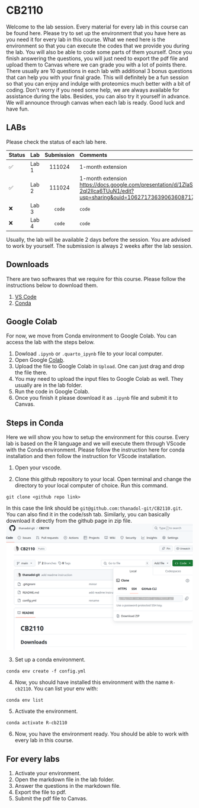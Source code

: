 # CB2110

Welcome to the lab session. Every material for every lab in this  course can be found here. Please try to set up the environment that you have here as you need it for every lab in this course. What we need here is the environment so that you can execute the codes that we provide you during the lab. You will also be able to code some parts of them yourself. Once you finish answering the questions, you will just need to export the pdf file and upload them to Canvas where we can grade you with a lot of points there. There usually are 10 questions in each lab with additional 3 bonus questions that can help you with your final grade. This will definitely be a fun session so that you can enjoy and indulge with proteomics much better with a bit of coding. Don't worry if you need some help, we are always available for assistance during the labs. Besides, you can also try it yourself in advance. We will announce through canvas when each lab is ready. Good luck and have fun.  

## LABs
Please check the status of each lab here. 

|  Status | Lab | Submission | Comments |
|:-----|:-----| :--------:| :--------|
|:white_check_mark:| Lab 1   | 111024 | 1-month extension|
|:white_check_mark:| Lab 2   | 111024|1-month extension https://docs.google.com/presentation/d/1ZlaSHMj1pBQrKqhL3-2ql2Ilca6TUuN1/edit?usp=sharing&ouid=106271736390636087175&rtpof=true&sd=true|
|:x:| Lab 3   | `code`  | `code`  |  
|:x:| Lab 4   | `code`  | `code`  |  

Usually, the lab will be available 2 days before the session. You are advised to work by yourself. The submission is always 2 weeks after the lab session. 
## Downloads
There are two softwares that we require for this course. Please follow the instructions below to download them.

1. [VS Code](https://code.visualstudio.com/download) 
2. [Conda](https://conda.io/projects/conda/en/latest/user-guide/install/index.html) 

## Google Colab
For now, we move from Conda environment to Google Colab. You can access the lab with the steps below.
1. Dowload `.ipynb` or `.quarto_ipynb` file to your local computer.
2. Open Google [Colab](https://colab.research.google.com/).
3. Upload the file to Google Colab in `Upload`. One can just drag and drop the file there. 
4. You may need to upload the input files to Google Colab as well. They usually are in the lab folder. 
5. Run the code in Google Colab.
6. Once you finish it please download it as `.ipynb` file and submit it to Canvas.


## Steps in Conda 
Here we will show you how to setup the environment for this course. Every lab is based on the R language and we will execute them through VScode with the Conda environment. Please follow the instruction here for conda installation and then follow the instruction for VScode installation. 

1. Open your vscode. 

2. Clone this github repository to your local. Open terminal and change the directory to your local computer of choice. Run this command. 

```
git clone <github repo link>
```
 
In this case the link should be `git@github.com:thanadol-git/CB2110.git`. You can also find it in the code/ssh tab. Similarly, you can basically download it directly from the github page in zip file.
![alt_text](images/lab0_1.png)



3. Set up a conda environment. 
```
conda env create -f config.yml
```

4. Now, you should have installed this environment with the name `R-cb2110`. You can list your env with: 
```
conda env list 
```
5. Activate the environment. 
```
conda activate R-cb2110
```
6. Now, you have the environment ready. You should be able to work with every lab in this course. 

## For every labs
1. Activate your environment. 
2. Open the markdown file in the lab folder.
3. Answer the questions in the markdown file. 
4. Export the file to pdf.
5. Submit the pdf file to Canvas.
